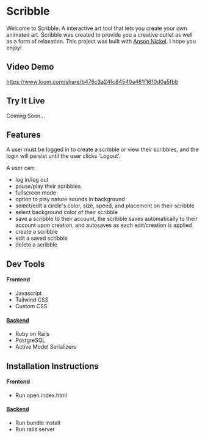 # Scribble

Welcome to Scribble. A interactive art tool that lets you create your own animated art.
Scribble was created to provide you a creative outlet as well as a form of relaxation. This project was built with [Anson Nickel](https://github.com/anickel101). I hope you enjoy!

## Video Demo

https://www.loom.com/share/b476c3a24fc84540a461f1610d0a5fbb

## Try It Live

Coming Soon...

## Features

A user must be logged in to create a scribble or view their scribbles, and the login will persist until the user clicks 'Logout'. 

A user can:

- log in/log out
- pause/play their scribbles
- fullscreen mode
- option to play nature sounds in background
- select/edit a circle's color, size, speed, and placement on their scribble
- select background color of their scribble
- save a scribble to their account, the scribble saves automatically to their account upon creation, and autosaves as each edit/creation is applied
- create a scribble
- edit a saved scribble
- delete a scribble

## Dev Tools

#### Frontend

- Javascript
- Tailwind CSS
- Custom CSS

#### [Backend](https://github.com/slurio/Scribbles-Backend)

- Ruby on Rails
- PostgreSQL
- Active Model Serializers

## Installation Instructions

#### Frontend
- Run open index.html

#### [Backend](https://github.com/slurio/Scribbles-Backend)
- Run bundle install
- Run rails server
